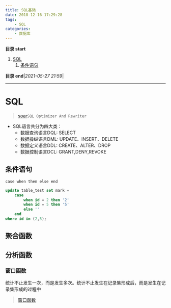 ```yaml
---
title: SQL基础
date: 2018-12-16 17:29:28
tags: 
    - SQL
categories: 
    - 数据库
---
```


**目录 start**

1. [SQL](#sql)
    1. [条件语句](#条件语句)

**目录 end**|_2021-05-27 21:59_|
****************************************
# SQL
> [soar](https://github.com/XiaoMi/soar)`SQL Optimizer And Rewriter `

- SQL语言共分为四大类：
    - 数据查询语言DQL: SELECT
    - 数据操纵语言DML: UPDATE、INSERT、DELETE
    - 数据定义语言DDL: CREATE、ALTER、DROP
    - 数据控制语言DCL: GRANT,DENY,REVOKE

## 条件语句
`case when then else end `
```sql
update table_test set mark = 
    case
        when id = 2 then '2'
        when id = 5 then '5' 
        else ''
    end
where id in (2,5);
```

## 聚合函数



## 分析函数

### 窗口函数
统计不止发生一次，而是发生多次。统计不止发生在记录集形成后，而是发生在记录集形成的过程中

> [窗口函数](https://blog.csdn.net/huozhicheng/article/details/5843782/)